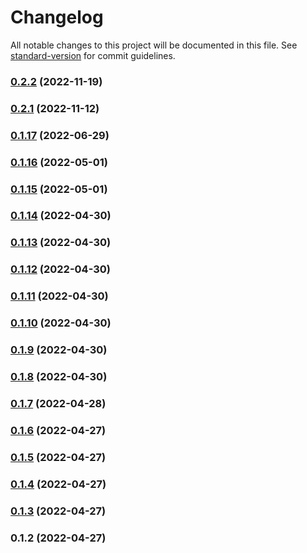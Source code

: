 # Changelog

All notable changes to this project will be documented in this file. See [standard-version](https://github.com/conventional-changelog/standard-version) for commit guidelines.

### [0.2.2](https://github.com/abris-platform/abris-components/compare/v0.2.1...v0.2.2) (2022-11-19)

### [0.2.1](https://github.com/abris-platform/abris-components/compare/v0.1.17...v0.2.1) (2022-11-12)

### [0.1.17](https://github.com/abris-platform/abris-components/compare/v0.1.16...v0.1.17) (2022-06-29)

### [0.1.16](https://github.com/abris-platform/abris-components/compare/v0.1.15...v0.1.16) (2022-05-01)

### [0.1.15](https://github.com/abris-platform/abris-components/compare/v0.1.14...v0.1.15) (2022-05-01)

### [0.1.14](https://github.com/abris-platform/abris-components/compare/v0.1.13...v0.1.14) (2022-04-30)

### [0.1.13](https://github.com/abris-platform/abris-components/compare/v0.1.12...v0.1.13) (2022-04-30)

### [0.1.12](https://github.com/abris-platform/abris-components/compare/v0.1.11...v0.1.12) (2022-04-30)

### [0.1.11](https://github.com/abris-platform/abris-components/compare/v0.1.10...v0.1.11) (2022-04-30)

### [0.1.10](https://github.com/abris-platform/abris-components/compare/v0.1.9...v0.1.10) (2022-04-30)

### [0.1.9](https://github.com/abris-platform/abris-components/compare/v0.1.8...v0.1.9) (2022-04-30)

### [0.1.8](https://github.com/abris-platform/abris-components/compare/v0.1.7...v0.1.8) (2022-04-30)

### [0.1.7](https://github.com/abris-platform/abris-components/compare/v0.1.6...v0.1.7) (2022-04-28)

### [0.1.6](https://github.com/abris-platform/abris-components/compare/v0.1.5...v0.1.6) (2022-04-27)

### [0.1.5](https://github.com/abris-platform/abris-components/compare/v0.1.4...v0.1.5) (2022-04-27)

### [0.1.4](https://github.com/abris-platform/abris-components/compare/v0.1.3...v0.1.4) (2022-04-27)

### [0.1.3](https://github.com/abris-platform/abris-components/compare/v0.1.2...v0.1.3) (2022-04-27)

### 0.1.2 (2022-04-27)
